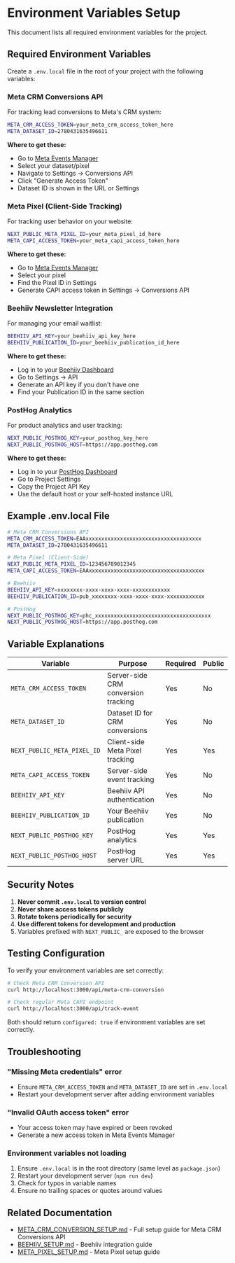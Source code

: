 # Environment Variables Setup

This document lists all required environment variables for the project.

## Required Environment Variables

Create a `.env.local` file in the root of your project with the following variables:

### Meta CRM Conversions API

For tracking lead conversions to Meta's CRM system:

```bash
META_CRM_ACCESS_TOKEN=your_meta_crm_access_token_here
META_DATASET_ID=2780431635496611
```

**Where to get these:**
- Go to [Meta Events Manager](https://business.facebook.com/events_manager)
- Select your dataset/pixel
- Navigate to Settings → Conversions API
- Click "Generate Access Token"
- Dataset ID is shown in the URL or Settings

### Meta Pixel (Client-Side Tracking)

For tracking user behavior on your website:

```bash
NEXT_PUBLIC_META_PIXEL_ID=your_meta_pixel_id_here
META_CAPI_ACCESS_TOKEN=your_meta_capi_access_token_here
```

**Where to get these:**
- Go to [Meta Events Manager](https://business.facebook.com/events_manager)
- Select your pixel
- Find the Pixel ID in Settings
- Generate CAPI access token in Settings → Conversions API

### Beehiiv Newsletter Integration

For managing your email waitlist:

```bash
BEEHIIV_API_KEY=your_beehiiv_api_key_here
BEEHIIV_PUBLICATION_ID=your_beehiiv_publication_id_here
```

**Where to get these:**
- Log in to your [Beehiiv Dashboard](https://app.beehiiv.com/)
- Go to Settings → API
- Generate an API key if you don't have one
- Find your Publication ID in the same section

### PostHog Analytics

For product analytics and user tracking:

```bash
NEXT_PUBLIC_POSTHOG_KEY=your_posthog_key_here
NEXT_PUBLIC_POSTHOG_HOST=https://app.posthog.com
```

**Where to get these:**
- Log in to your [PostHog Dashboard](https://app.posthog.com/)
- Go to Project Settings
- Copy the Project API Key
- Use the default host or your self-hosted instance URL

## Example .env.local File

```bash
# Meta CRM Conversions API
META_CRM_ACCESS_TOKEN=EAAxxxxxxxxxxxxxxxxxxxxxxxxxxxxxxxxxxxxx
META_DATASET_ID=2780431635496611

# Meta Pixel (Client-Side)
NEXT_PUBLIC_META_PIXEL_ID=123456789012345
META_CAPI_ACCESS_TOKEN=EAAxxxxxxxxxxxxxxxxxxxxxxxxxxxxxxxxxxxxx

# Beehiiv
BEEHIIV_API_KEY=xxxxxxxx-xxxx-xxxx-xxxx-xxxxxxxxxxxx
BEEHIIV_PUBLICATION_ID=pub_xxxxxxxx-xxxx-xxxx-xxxx-xxxxxxxxxxxx

# PostHog
NEXT_PUBLIC_POSTHOG_KEY=phc_xxxxxxxxxxxxxxxxxxxxxxxxxxxxxxxxxxxxx
NEXT_PUBLIC_POSTHOG_HOST=https://app.posthog.com
```

## Variable Explanations

| Variable | Purpose | Required | Public |
|----------|---------|----------|--------|
| `META_CRM_ACCESS_TOKEN` | Server-side CRM conversion tracking | Yes | No |
| `META_DATASET_ID` | Dataset ID for CRM conversions | Yes | No |
| `NEXT_PUBLIC_META_PIXEL_ID` | Client-side Meta Pixel tracking | Yes | Yes |
| `META_CAPI_ACCESS_TOKEN` | Server-side event tracking | Yes | No |
| `BEEHIIV_API_KEY` | Beehiiv API authentication | Yes | No |
| `BEEHIIV_PUBLICATION_ID` | Your Beehiiv publication | Yes | No |
| `NEXT_PUBLIC_POSTHOG_KEY` | PostHog analytics | Yes | Yes |
| `NEXT_PUBLIC_POSTHOG_HOST` | PostHog server URL | Yes | Yes |

## Security Notes

1. **Never commit `.env.local` to version control**
2. **Never share access tokens publicly**
3. **Rotate tokens periodically for security**
4. **Use different tokens for development and production**
5. Variables prefixed with `NEXT_PUBLIC_` are exposed to the browser

## Testing Configuration

To verify your environment variables are set correctly:

```bash
# Check Meta CRM Conversion API
curl http://localhost:3000/api/meta-crm-conversion

# Check regular Meta CAPI endpoint
curl http://localhost:3000/api/track-event
```

Both should return `configured: true` if environment variables are set correctly.

## Troubleshooting

### "Missing Meta credentials" error

- Ensure `META_CRM_ACCESS_TOKEN` and `META_DATASET_ID` are set in `.env.local`
- Restart your development server after adding environment variables

### "Invalid OAuth access token" error

- Your access token may have expired or been revoked
- Generate a new access token in Meta Events Manager

### Environment variables not loading

1. Ensure `.env.local` is in the root directory (same level as `package.json`)
2. Restart your development server (`npm run dev`)
3. Check for typos in variable names
4. Ensure no trailing spaces or quotes around values

## Related Documentation

- [META_CRM_CONVERSION_SETUP.md](./META_CRM_CONVERSION_SETUP.md) - Full setup guide for Meta CRM Conversions API
- [BEEHIIV_SETUP.md](./BEEHIIV_SETUP.md) - Beehiiv integration guide
- [META_PIXEL_SETUP.md](./META_PIXEL_SETUP.md) - Meta Pixel setup guide

